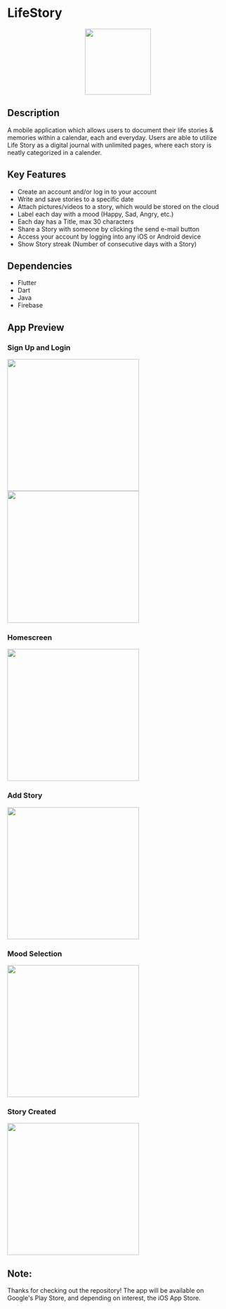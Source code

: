# LifeStory
<p align ="center">
<img src="https://github.com/SageewanSubendran/LifeStory/blob/main/assets/AppLogo.png" width="150">
</p>

## Description
A mobile application which allows users to document their life stories &amp; memories within a calendar, each and everyday. Users are able to utilize Life Story as a digital journal with unlimited pages, where each story is neatly categorized in a calender.

## Key Features
<ul>
<li>Create an account and/or log in to your account</li>
<li>Write and save stories to a specific date</li>
<li>Attach pictures/videos to a story, which would be stored on the cloud</li>
<li>Label each day with a mood (Happy, Sad, Angry, etc.)</li>
<li>Each day has a Title, max 30 characters</li>
<li>Share a Story with someone by clicking the send e-mail button</li>
<li>Access your account by logging into any iOS or Android device</li>
<li>Show Story streak (Number of consecutive days with a Story)</li>
</ul>

## Dependencies
<ul>
<li>Flutter</li>
<li>Dart</li>
<li>Java</li>
<li>Firebase</li>
</ul>

## App Preview
### Sign Up and Login
<p>
<img src="https://github.com/SageewanSubendran/LifeStory/blob/main/assets/preview/signup.png" width="300">     
<img src="https://github.com/SageewanSubendran/LifeStory/blob/main/assets/preview/login.png" width="300">
</p>

### Homescreen
<img src="https://github.com/SageewanSubendran/LifeStory/blob/main/assets/preview/homescreen.png" width="300">  

### Add Story
<img src="https://github.com/SageewanSubendran/LifeStory/blob/main/assets/preview/storycreation.png" width="300">  

### Mood Selection
<img src="https://github.com/SageewanSubendran/LifeStory/blob/main/assets/preview/moodselection.png" width="300">  

### Story Created
<img src="https://github.com/SageewanSubendran/LifeStory/blob/main/assets/preview/storycreated.png" width="300">  

## Note:
Thanks for checking out the repository! The app will be available on Google's Play Store, and depending on interest, the iOS App Store.
